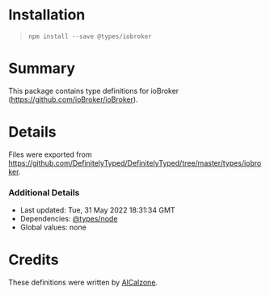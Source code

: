 # Installation
> `npm install --save @types/iobroker`

# Summary
This package contains type definitions for ioBroker (https://github.com/ioBroker/ioBroker).

# Details
Files were exported from https://github.com/DefinitelyTyped/DefinitelyTyped/tree/master/types/iobroker.

### Additional Details
 * Last updated: Tue, 31 May 2022 18:31:34 GMT
 * Dependencies: [@types/node](https://npmjs.com/package/@types/node)
 * Global values: none

# Credits
These definitions were written by [AlCalzone](https://github.com/AlCalzone).
